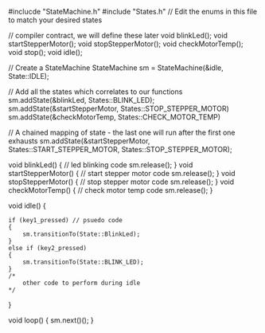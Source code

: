 #inclucde "StateMachine.h"
#include "States.h"  // Edit the enums in this file to match your desired states

// compiler contract, we will define these later
void blinkLed();
void startStepperMotor();
void stopStepperMotor();
void checkMotorTemp();
void stop();
void idle();

// Create a StateMachine
StateMachine sm = StateMachine(&idle, State::IDLE);

// Add all the states which correlates to our functions
sm.addState(&blinkLed, States::BLINK_LED);
sm.addState(&startStepperMotor, States::STOP_STEPPER_MOTOR)
sm.addState(&checkMotorTemp, States::CHECK_MOTOR_TEMP)
    
// A chained mapping of state - the last one will run after the first one exhausts
sm.addState(&startStepperMotor, States::START_STEPPER_MOTOR, States::STOP_STEPPER_MOTOR);

void blinkLed()
{
    // led blinking code
    sm.release();
}
void startStepperMotor()
{
    // start stepper motor code 
    sm.release();
}
void stopStepperMotor()
{
    // stop stepper motor code 
    sm.release();
}
void checkMotorTemp()
{
    // check motor temp code
    sm.release();
}

void idle()
{

	if (key1_pressed) // psuedo code
    {
        sm.transitionTo(State::BlinkLed);
    }
    else if (key2_pressed)
    {
    	sm.transitionTo(State::BLINK_LED);
    }
    /*
    	other code to perform during idle
    */
}


void loop()
{
    sm.next()();
}
